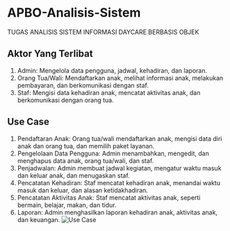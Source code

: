 # APBO-Analisis-Sistem
TUGAS ANALISIS SISTEM INFORMASI DAYCARE BERBASIS OBJEK 

## Aktor Yang Terlibat
1. Admin: Mengelola data pengguna, jadwal, kehadiran, dan laporan.
2. Orang Tua/Wali: Mendaftarkan anak, melihat informasi anak, melakukan pembayaran, dan berkomunikasi dengan staf.
3. Staf: Mengisi data kehadiran anak, mencatat aktivitas anak, dan berkomunikasi dengan orang tua.

## Use Case
1. Pendaftaran Anak: Orang tua/wali mendaftarkan anak, mengisi data diri anak dan orang tua, dan memilih paket layanan.
2. Pengelolaan Data Pengguna: Admin menambahkan, mengedit, dan menghapus data anak, orang tua/wali, dan staf.
3. Penjadwalan: Admin membuat jadwal kegiatan, mengatur waktu masuk dan keluar anak, dan menugaskan staf.
4. Pencatatan Kehadiran: Staf mencatat kehadiran anak, menandai waktu masuk dan keluar, dan alasan ketidakhadiran.
5. Pencatatan Aktivitas Anak: Staf mencatat aktivitas anak, seperti bermain, belajar, makan, dan tidur.
6. Laporan: Admin menghasilkan laporan kehadiran anak, aktivitas anak, dan keuangan.
![Use Case](https://github.com/NurAdamMahfudh/APBO-Analisis-Sistem/assets/167945633/969a48e7-1c37-4e4e-b88d-56df1029418e)
